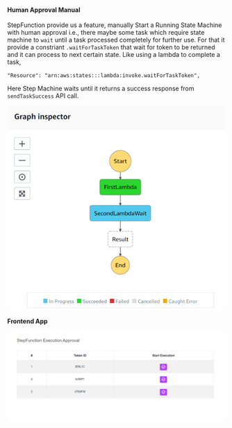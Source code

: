#### Human Approval Manual
StepFunction provide us a feature, manually Start a Running State Machine with human approval i.e.,  there maybe some task which require state machine to `wait` until a task processed completely for further use. For that it provide a constriant `.waitForTaskToken` that wait for token to be returned and it can process to next certain state. Like using a lambda to complete a task,

```
"Resource": "arn:aws:states:::lambda:invoke.waitForTaskToken",
```

Here Step Machine waits until it returns a success response from `sendTaskSuccess` API call.
<center>
  <img width=500 src="./StepFunctionWait.png" />
</center>


<b>Frontend App</b>
<center>
  <img width=500 src="./Frontend/HumanApproval.png" />
</center>

